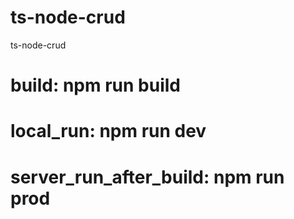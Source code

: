 # ts-node-crud
ts-node-crud

# build: npm run build
# local_run: npm run dev
# server_run_after_build: npm run prod
